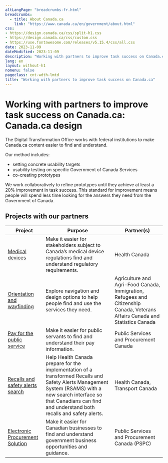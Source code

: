 ```yaml
---
altLangPage: "breadcrumbs-fr.html"
breadcrumbs:
  - title: About Canada.ca
    link: "https://www.canada.ca/en/government/about.html"
css:
- https://design.canada.ca/css/split-h1.css
- https://design.canada.ca/css/custom.css
- https://use.fontawesome.com/releases/v5.15.4/css/all.css
date: 2023-11-09
dateModified: 2023-11-09
description: "Working with partners to improve task success on Canada.ca"
lang: en
layout: without-h1
nomenu: false
pageclass: cnt-wdth-lmtd
title: "Working with partners to improve task success on Canada.ca"
---
```

<h1 property="name" id="wb-cont" dir="ltr"><span class="stacked"><span>Working with partners to improve task success on Canada.ca</span>: <span>Canada.ca design</span></span></h1>
<p>The Digital Transformation Office works with federal institutions to make Canada.ca content easier to find and understand.</p>
<p>Our method includes:</p>
<ul>
  <li>setting concrete usability targets</li>
  <li>usability testing on specific Government of Canada Services</li>
  <li>co-creating prototypes</li>
</ul>
<p>We work collaboratively to refine prototypes until they achieve at least a 20% improvement in task success.  This standard for improvement means people will spend less time looking for the answers they need from the Government of Canada.</p>
<h2>Projects with our partners</h2>
<div class="row mrgn-tp-lg">
  <div class="panel panel-default col-md-10">
    <div class="mrgn-tp-sm">
      <table class="wb-tables table table-striped small mrgn-tp-lg brdr-tp" aria-live="polite" id="partners" data-page-length="100" data-wb-tables="{
            &quot;bDeferRender&quot;: false,
            &quot;order&quot;: [0, &quot;asc&quot;],
            &quot;paging&quot;: false,
            &quot;info&quot;: false,
            &quot;columns&quot;: [
            { &quot;data&quot;: &quot;PROJECT&quot;, &quot;className&quot;table-cell&quot;&quot; },
            { &quot;data&quot;: &quot;PURPOSE&quot;, &quot;className&quot;table-cell&quot;&quot;, &quot;orderable&quot;: false },
            { &quot;data&quot;: &quot;PARTNER&quot;, &quot;className&quot;table-cell&quot;&quot;, &quot;orderable&quot;: false }
            ]
            }">
        <thead>
          <tr>
            <th scope="col" class="col-md-04">Project</th>
            <th scope="col" class="col-md-04">Purpose</th>
            <th scope="col" class="col-md-04">Partner(s)</th>
          </tr>
        </thead>
        <tbody>
          <tr>
            <td class="col-md-04"><a href="project-overview-en-11.html">Medical devices</a></td>
            <td class="col-md-04">Make it easier for stakeholders subject to Canada’s medical device regulations find and understand regulatory requirements.</td>
            <td class="col-md-04">Health Canada</td>
          </tr>
          <tr>
            <td class="col-md-04"><a href="project-overview-en-10.html">Orientation and wayfinding</a></td>
            <td class="col-md-04">Explore navigation and design options to help people find and use the services they need.</td>
            <td class="col-md-04">Agriculture and Agri-Food Canada, Immigration, Refugees and Citizenship Canada, Veterans Affairs Canada and Statistics Canada</td>
          </tr>
          <tr>
            <td class="col-md-04"><a href="#">Pay for the public service</a></td>
            <td class="col-md-04">Make it easier for public servants to find and understand their pay information.</td>
            <td class="col-md-04">Public Services and Procurement Canada</td>
          </tr>
          <tr>
            <td class="col-md-04"><a href="#">Recalls and safety alerts search</a></td>
            <td class="col-md-04">Help Health Canada prepare for the implementation of a transformed Recalls and Safety Alerts Management System (RSAMS) with a new search interface so that Canadians can find and understand both recalls and safety alerts.</td>
            <td class="col-md-04">Health Canada, Transport Canada</td>
          </tr>
          <tr>
            <td class="col-md-04"><a href="project-overview-en-12.html">Electronic Procurement Solution</a></td>
            <td class="col-md-04">Make it easier for Canadian businesses to find and understand government business opportunities and guidance.</td>
            <td class="col-md-04">Public Services and Procurement Canada (PSPC)</td>
          </tr>
        </tbody>
      </table>
    </div>
  </div>
</div>
